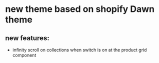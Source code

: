 # new theme based on shopify Dawn theme
## new features:
- infinity scroll on collections when switch is on at the product grid component

